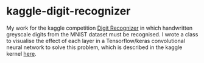 # kaggle-digit-recognizer

My work for the kaggle competition [Digit Recognizer](https://www.kaggle.com/c/digit-recognizer) in which handwritten greyscale digits from the MNIST dataset must be recognised. I wrote a class to visualise the effect of each layer in a Tensorflow/keras convolutional neural network to solve this problem, which is described in the kaggle kernel [here](https://www.kaggle.com/jack89roberts/the-journey-of-an-image-through-a-neural-network).
